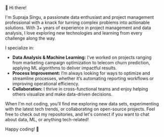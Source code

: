 👋 Hi there! 

I'm Supraja Singu, a passionate data enthusiast and project management professional with a knack for turning complex problems into actionable solutions. With 3+ years of experience in project management and data analysis, I love exploring new technologies and learning from every challenge along the way.

I specialize in:
- **Data Analysis & Machine Learning:** I’ve worked on projects ranging from marketing campaign optimization to telecom churn prediction, applying ML algorithms to deliver impactful results.
- **Process Improvement:** I’m always looking for ways to optimize and streamline processes, whether it’s automating reporting workflows or improving operational efficiency.
- **Collaboration:** I thrive in cross-functional teams and enjoy helping others visualize and make data-driven decisions.
    
When I'm not coding, you'll find me exploring new data sets, experimenting with the latest tech trends, or collaborating on open-source projects. Feel free to check out my repositories, and let's connect if you want to chat about data, ML, or anything tech-related!

Happy coding! 🚀
